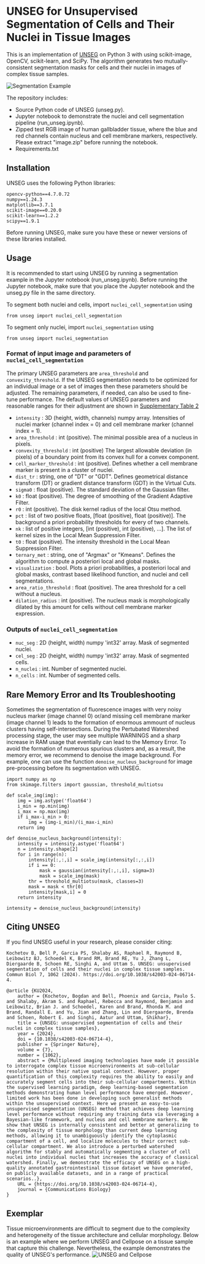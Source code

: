 # UNSEG for Unsupervised Segmentation of Cells and Their Nuclei in Tissue Images

This is an implementation of [UNSEG](https://www.biorxiv.org/content/10.1101/2023.11.13.566842v2) on Python 3 with using  scikit-image, OpenCV, scikit-learn, and SciPy. The algorithm generates two mutually-consistent segmentation masks for cells and their nuclei in images of complex tissue samples. 

![Segmentation Example](content/unseg_segmentation.png)

The repository includes:
* Source Python code of UNSEG (unseg.py).
* Jupyter notebook to demonstrate the nuclei and cell segmentation pipeline (run_unseg.ipynb).
* Zipped test RGB image of human gallbladder tissue, where the blue and red channels contain nucleus and cell membrane markers, respectively. Please extract "image.zip" before running the notebook.
* Requirements.txt

## Installation
UNSEG uses the following Python libraries:
```
opencv-python==4.7.0.72
numpy==1.24.3
matplotlib==3.7.1
scikit-image==0.20.0
scikit-learn==1.2.2
scipy==1.9.1
```
Before running UNSEG, make sure you have these or newer versions of these libraries installed.

## Usage
It is recommended to start using UNSEG by running a segmentation example in the Jupyter notebook (run_unseg.ipynb).
Before running the Jupyter notebook, make sure that you place the Jupyter notebook and the unseg.py file in the same directory.

To segment both nuclei and cells, import `nuclei_cell_segmentation` using
```
from unseg import nuclei_cell_segmentation
```

To segment only nuclei, import `nuclei_segmentation` using
```
from unseg import nuclei_segmentation
```

### Format of input image and parameters of `nuclei_cell_segmentation`
The primary UNSEG parameters are `area_threshold` and `convexity_threshold`. If the UNSEG segmentation needs to be optimized for an individual image or a set of images then these parameters should be adjusted. The remaining parameters, if needed, can also be used to fine-tune performance. The default values of UNSEG parameters and reasonable ranges for their adjustment are shown in [Supplementary Table 2](https://www.biorxiv.org/content/10.1101/2023.11.13.566842v2.supplementary-material)
* `intensity` : 3D (height, width, channels) numpy array.
        Intensities of nuclei marker (channel index = 0) and cell membrane marker (channel index = 1).
* `area_threshold` : int (positive).
        The minimal possible area of a nucleus in pixels.
* `convexity_threshold` : int (positive)
        The largest allowable deviation (in pixels) of a boundary point from its convex hull for a convex component.
* `cell_marker_threshold` : int (positive).
        Defines whether a cell membrane marker is present in a cluster of nuclei.
* `dist_tr` : string, one of "DT" or "GDT".
        Defines geometrical distance transform (DT) or gradient distance transform (GDT) in the Virtual Cuts.
* `sigma0` : float (positive).
        The standard deviation of the Gaussian filter.
* `k0` : float (positive).
        The degree of smoothing of the Gradient Adaptive Filter.
* `r0` : int (positive).
        The disk kernel radius of the local Otsu method.
* `pct` : list of two positive floats, [float (positive), float (positive)].
        The background a priori probability thresholds for every of two channels.
* `nk` : list of positive integers, [int (positive), int (positive), ...].
        The list of kernel sizes in the Local Mean Suppression Filter.
* `t0` : float (positive).
        The intensity threshold in the Local Mean Suppression Filter.
* `ternary_met` : string, one of "Argmax" or "Kmeans".
        Defines the algorithm to compute a posteriori local and global masks.
* `visualization` : bool.
        Plots a priori probabilities, a posteriori local and global masks, contrast based likelihood function, and nuclei and cell segmentations.
* `area_ratio_threshold` : float (positive).
        The area threshold for a cell without a nucleus.
* `dilation_radius` : int (positive).
        The nucleus mask is morphologically dilated by this amount for cells without cell membrane marker expression.

### Outputs of `nuclei_cell_segmentation`
* `nuc_seg` : 2D (height, width) numpy 'int32' array.
        Mask of segmented nuclei.
* `cel_seg` : 2D (height, width) numpy 'int32' array.
        Mask of segmented cells.
* `n_nuclei` : int.
        Number of segmented nuclei.
* `n_cells` : int.
        Number of segmented cells.

## Rare Memory Error and Its Troubleshooting
Sometimes the segmentation of fluorescence images with very noisy nucleus marker (image channel 0) or/and missing cell membrane marker (image channel 1) leads to the formation of enormous ammount of nucleus clusters having self-intersections. During the Pertubated Watershed processing stage, the user may see multiple WARNINGS and a sharp increase in RAM usage that eventially can lead to the Memory Error. To avoid the formation of numerous spurious clusters and, as a result, the memory error, we recommend to denoise the image background. For example, one can use the function `denoise_nucleus_background` for image pre-processing before its segmentation with UNSEG.
```
import numpy as np
from skimage.filters import gaussian, threshold_multiotsu

def scale_img(img):
    img = img.astype('float64')
    i_min = np.min(img)
    i_max = np.max(img)
    if i_max-i_min > 0:
        img = (img-i_min)/(i_max-i_min)
    return img

def denoise_nucleus_background(intensity):
    intensity = intensity.astype('float64')
    n = intensity.shape[2]
    for i in range(n):
        intensity[:,:,i] = scale_img(intensity[:,:,i])
        if i == 0:
            mask = gaussian(intensity[:,:,i], sigma=3)
            mask = scale_img(mask)
	    thr = threshold_multiotsu(mask, classes=3)
	    mask = mask < thr[0]
	    intensity[mask,i] = 0
    return intensity

intensity = denoise_nucleus_background(intensity)
```

## Citing UNSEG

If you find UNSEG useful in your research, please consider citing:
```
Kochetov B, Bell P, Garcia PS, Shalaby AS, Raphael R, Raymond B, Leibowitz BJ, Schoedel K, Brand RM, Brand RE, Yu J, Zhang L, Diergaarde B, Schoen RE, Singhi A, and Uttam S. UNSEG: unsupervised segmentation of cells and their nuclei in complex tissue samples. Commun Biol 7, 1062 (2024). https://doi.org/10.1038/s42003-024-06714-4.
```
```
@article {KU2024,
	author = {Kochetov, Bogdan and Bell, Phoenix and Garcia, Paulo S. and Shalaby, Akram S. and Raphael, Rebecca and Raymond, Benjamin and Leibowitz, Brian J. and Schoedel, Karen and Brand, Rhonda M. and Brand, Randall E. and Yu, Jian and Zhang, Lin and Diergaarde, Brenda and Schoen, Robert E. and Singhi, Aatur and Uttam, Shikhar},
	title = {UNSEG: unsupervised segmentation of cells and their nuclei in complex tissue samples},
	year = {2024},
	doi = {10.1038/s42003-024-06714-4},
	publisher = {Springer Nature},
	volume = {7},
	number = {1062},
	abstract = {Multiplexed imaging technologies have made it possible to interrogate complex tissue microenvironments at sub-cellular resolution within their native spatial context. However, proper quantification of this complexity requires the ability to easily and accurately segment cells into their sub-cellular compartments. Within the supervised learning paradigm, deep learning-based segmentation methods demonstrating human level performance have emerged. However, limited work has been done in developing such generalist methods within the unsupervised context. Here we present an easy-to-use unsupervised segmentation (UNSEG) method that achieves deep learning level performance without requiring any training data via leveraging a Bayesian-like framework, and nucleus and cell membrane markers. We show that UNSEG is internally consistent and better at generalizing to the complexity of tissue morphology than current deep learning methods, allowing it to unambiguously identify the cytoplasmic compartment of a cell, and localize molecules to their correct sub-cellular compartment. We also introduce a perturbed watershed algorithm for stably and automatically segmenting a cluster of cell nuclei into individual nuclei that increases the accuracy of classical watershed. Finally, we demonstrate the efficacy of UNSEG on a high-quality annotated gastrointestinal tissue dataset we have generated, on publicly available datasets, and in a range of practical scenarios..},
	URL = {https://doi.org/10.1038/s42003-024-06714-4},
	journal = {Communications Biology}
}
```
## Exemplar
Tissue microenvironments are difficult to segment due to the complexity and heterogeneity of the tissue architecture and cellular morphology. Below is an example where we perform UNSEG and Cellpose on a tissue sample that capture this challenge. Nevertheless, the example demonstrates the quality of UNSEG's performance.
![UNSEG and Cellpose](content/Unseg_cellpose.png)
